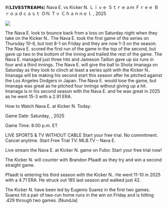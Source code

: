 #(𝗟𝗜𝗩𝗘𝗦𝗧𝗥𝗘𝗔𝗠𝘀) Nava E. vs Kicker N. Ｌｉｖｅ Ｓｔｒｅａｍ Ｆｒｅｅ Ｂｒｏａｄｃａｓｔ ＯＮ Ｔｖ Ｃｈａｎｎｅｌ , 2025  
  
  
[![](https://i.imgur.com/qSNzIqt.png)](https://movie.rssnews.media/bJfFGOcBh.php)  
  
The Nava E. look to bounce back from a loss on Saturday night when they take on the Kicker N.. The Nava E. took the first game of the series on Thursday 10-6, but lost 8-1 on Friday and they are now 1-3 on the season. The Nava E. scored the first run of the game in the top of the second, but gave up two in the bottom of the inning and trailed the rest of the game. The Nava E. managed just three hits and Jameson Taillon gave up six runs in four and a third innings. The Nava E. will give the ball to Shota Imanaga on Saturday as they look to clinch at least a series split with the Kicker N.. Imanaga will be making his second start this season after he pitched against the Los Angeles Dodgers in Japan. The Nava E. would lose the game, but Imanaga was great as he pitched four innings without giving up a hit. Imanaga is in his second season with the Nava E. and he was great in 2025 as he went 15-3 with a 2.91 ERA.

How to Watch Nava E. at Kicker N. Today:

Game Date: Saturday, , 2025

Game Time: 8:00 p.m. ET

LIVE SPORTS & TV WITHOUT CABLE
Start your free trial. No commitment. Cancel anytime.
Start Free Trial
TV: MLB.TV – Nava E.

Live stream the Nava E. at Kicker N. game on Fubo: Start your free trial now!

The Kicker N. will counter with Brandon Pfaadt as they try and win a second straight game.

Pfaadt is entering his third season with the Kicker N.. He went 11-10 in 2025 with a 4.71 ERA. He struck out 185 last season and walked just 42.

The Kicker N. have been led by Eugenio Suarez in the first two games. Suarez hit a pair of two-run home runs in the win on Friday and is hitting .429 through two games. [NundJa]